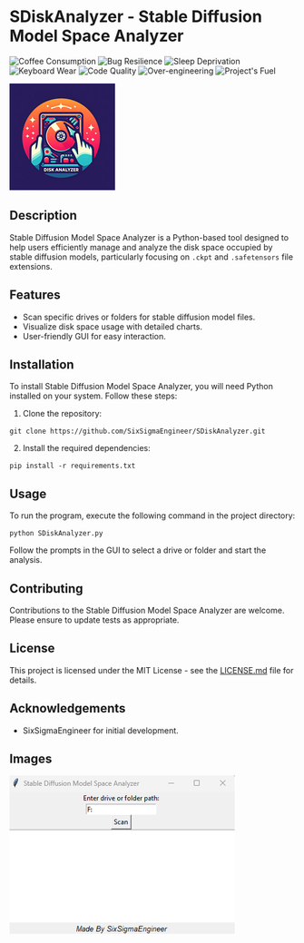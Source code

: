 # SDiskAnalyzer - Stable Diffusion Model Space Analyzer
![Coffee Consumption](https://img.shields.io/badge/coffee-overflowing-brown?style=flat&logo=coffeescript)
![Bug Resilience](https://img.shields.io/badge/bugs-immune-brightgreen)
![Sleep Deprivation](https://img.shields.io/badge/sleep-deprived-orange)
![Keyboard Wear](https://img.shields.io/badge/keyboard-worn%20out-red)
![Code Quality](https://img.shields.io/badge/code%20quality-undefinable-yellowgreen)
![Over-engineering](https://img.shields.io/badge/over--engineering-100%25-blue)
![Project's Fuel](https://img.shields.io/badge/project's%20fuel-pizza-important)

![Screenshot of my app](SDiskAnalyzerLogo.png)


## Description
Stable Diffusion Model Space Analyzer is a Python-based tool designed to help users efficiently manage and analyze the disk space occupied by stable diffusion models, particularly focusing on `.ckpt` and `.safetensors` file extensions. 

## Features
- Scan specific drives or folders for stable diffusion model files.
- Visualize disk space usage with detailed charts.
- User-friendly GUI for easy interaction.

## Installation
To install Stable Diffusion Model Space Analyzer, you will need Python installed on your system. Follow these steps:

1. Clone the repository:
```
git clone https://github.com/SixSigmaEngineer/SDiskAnalyzer.git
```

2. Install the required dependencies:
```
pip install -r requirements.txt
```


## Usage
To run the program, execute the following command in the project directory:
```
python SDiskAnalyzer.py
```

Follow the prompts in the GUI to select a drive or folder and start the analysis.

## Contributing
Contributions to the Stable Diffusion Model Space Analyzer are welcome. Please ensure to update tests as appropriate.

## License
This project is licensed under the MIT License - see the [LICENSE.md](LICENSE.md) file for details.

## Acknowledgements
- SixSigmaEngineer for initial development.

## Images
![Screenshot of my app](Example1.png)

